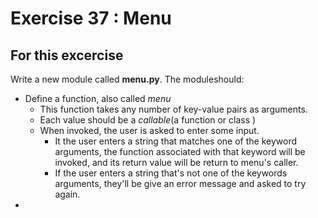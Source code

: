 # Exercise 37 : Menu

## For this excercise

Write a new module called __menu.py__.
The moduleshould:
* Define a function, also called _menu_
    * This function takes any number of key-value pairs as arguments.
    * Each value should be a _callable_(a function or class )
    * When invoked, the user is asked to enter some input.
        * It the user enters a string that matches one of the keyword arguments, the function associated with that keyword will be invoked, and its return value will be return to menu's caller.
        * If the user enters a string that's not one of the keywords arguments, they'll be give an error message and asked to try again.
* 